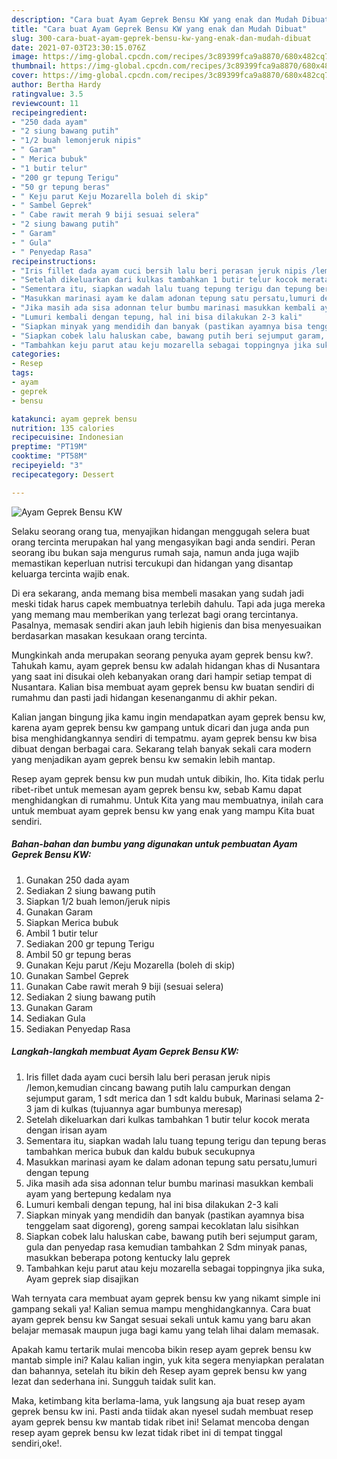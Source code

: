 ```yaml
---
description: "Cara buat Ayam Geprek Bensu KW yang enak dan Mudah Dibuat"
title: "Cara buat Ayam Geprek Bensu KW yang enak dan Mudah Dibuat"
slug: 300-cara-buat-ayam-geprek-bensu-kw-yang-enak-dan-mudah-dibuat
date: 2021-07-03T23:30:15.076Z
image: https://img-global.cpcdn.com/recipes/3c89399fca9a8870/680x482cq70/ayam-geprek-bensu-kw-foto-resep-utama.jpg
thumbnail: https://img-global.cpcdn.com/recipes/3c89399fca9a8870/680x482cq70/ayam-geprek-bensu-kw-foto-resep-utama.jpg
cover: https://img-global.cpcdn.com/recipes/3c89399fca9a8870/680x482cq70/ayam-geprek-bensu-kw-foto-resep-utama.jpg
author: Bertha Hardy
ratingvalue: 3.5
reviewcount: 11
recipeingredient:
- "250 dada ayam"
- "2 siung bawang putih"
- "1/2 buah lemonjeruk nipis"
- " Garam"
- " Merica bubuk"
- "1 butir telur"
- "200 gr tepung Terigu"
- "50 gr tepung beras"
- " Keju parut Keju Mozarella boleh di skip"
- " Sambel Geprek"
- " Cabe rawit merah 9 biji sesuai selera"
- "2 siung bawang putih"
- " Garam"
- " Gula"
- " Penyedap Rasa"
recipeinstructions:
- "Iris fillet dada ayam cuci bersih lalu beri perasan jeruk nipis /lemon,kemudian cincang bawang putih lalu campurkan dengan sejumput garam, 1 sdt merica dan 1 sdt kaldu bubuk, Marinasi selama 2-3 jam di kulkas (tujuannya agar bumbunya meresap)"
- "Setelah dikeluarkan dari kulkas tambahkan 1 butir telur kocok merata dengan irisan ayam"
- "Sementara itu, siapkan wadah lalu tuang tepung terigu dan tepung beras tambahkan merica bubuk dan kaldu bubuk secukupnya"
- "Masukkan marinasi ayam ke dalam adonan tepung satu persatu,lumuri dengan tepung"
- "Jika masih ada sisa adonnan telur bumbu marinasi masukkan kembali ayam yang bertepung kedalam nya"
- "Lumuri kembali dengan tepung, hal ini bisa dilakukan 2-3 kali"
- "Siapkan minyak yang mendidih dan banyak (pastikan ayamnya bisa tenggelam saat digoreng), goreng sampai kecoklatan lalu sisihkan"
- "Siapkan cobek lalu haluskan cabe, bawang putih beri sejumput garam, gula dan penyedap rasa kemudian tambahkan 2 Sdm minyak panas, masukkan beberapa potong kentucky lalu geprek"
- "Tambahkan keju parut atau keju mozarella sebagai toppingnya jika suka, Ayam geprek siap disajikan"
categories:
- Resep
tags:
- ayam
- geprek
- bensu

katakunci: ayam geprek bensu 
nutrition: 135 calories
recipecuisine: Indonesian
preptime: "PT19M"
cooktime: "PT58M"
recipeyield: "3"
recipecategory: Dessert

---
```



![Ayam Geprek Bensu KW](https://img-global.cpcdn.com/recipes/3c89399fca9a8870/680x482cq70/ayam-geprek-bensu-kw-foto-resep-utama.jpg)

Selaku seorang orang tua, menyajikan hidangan menggugah selera buat orang tercinta merupakan hal yang mengasyikan bagi anda sendiri. Peran seorang ibu bukan saja mengurus rumah saja, namun anda juga wajib memastikan keperluan nutrisi tercukupi dan hidangan yang disantap keluarga tercinta wajib enak.

Di era  sekarang, anda memang bisa membeli masakan yang sudah jadi meski tidak harus capek membuatnya terlebih dahulu. Tapi ada juga mereka yang memang mau memberikan yang terlezat bagi orang tercintanya. Pasalnya, memasak sendiri akan jauh lebih higienis dan bisa menyesuaikan berdasarkan masakan kesukaan orang tercinta. 



Mungkinkah anda merupakan seorang penyuka ayam geprek bensu kw?. Tahukah kamu, ayam geprek bensu kw adalah hidangan khas di Nusantara yang saat ini disukai oleh kebanyakan orang dari hampir setiap tempat di Nusantara. Kalian bisa membuat ayam geprek bensu kw buatan sendiri di rumahmu dan pasti jadi hidangan kesenanganmu di akhir pekan.

Kalian jangan bingung jika kamu ingin mendapatkan ayam geprek bensu kw, karena ayam geprek bensu kw gampang untuk dicari dan juga anda pun bisa menghidangkannya sendiri di tempatmu. ayam geprek bensu kw bisa dibuat dengan berbagai cara. Sekarang telah banyak sekali cara modern yang menjadikan ayam geprek bensu kw semakin lebih mantap.

Resep ayam geprek bensu kw pun mudah untuk dibikin, lho. Kita tidak perlu ribet-ribet untuk memesan ayam geprek bensu kw, sebab Kamu dapat menghidangkan di rumahmu. Untuk Kita yang mau membuatnya, inilah cara untuk membuat ayam geprek bensu kw yang enak yang mampu Kita buat sendiri.

<!--inarticleads1-->

##### Bahan-bahan dan bumbu yang digunakan untuk pembuatan Ayam Geprek Bensu KW:

1. Gunakan 250 dada ayam
1. Sediakan 2 siung bawang putih
1. Siapkan 1/2 buah lemon/jeruk nipis
1. Gunakan  Garam
1. Siapkan  Merica bubuk
1. Ambil 1 butir telur
1. Sediakan 200 gr tepung Terigu
1. Ambil 50 gr tepung beras
1. Gunakan  Keju parut /Keju Mozarella (boleh di skip)
1. Gunakan  Sambel Geprek
1. Gunakan  Cabe rawit merah 9 biji (sesuai selera)
1. Sediakan 2 siung bawang putih
1. Gunakan  Garam
1. Sediakan  Gula
1. Sediakan  Penyedap Rasa




<!--inarticleads2-->

##### Langkah-langkah membuat Ayam Geprek Bensu KW:

1. Iris fillet dada ayam cuci bersih lalu beri perasan jeruk nipis /lemon,kemudian cincang bawang putih lalu campurkan dengan sejumput garam, 1 sdt merica dan 1 sdt kaldu bubuk, Marinasi selama 2-3 jam di kulkas (tujuannya agar bumbunya meresap)
1. Setelah dikeluarkan dari kulkas tambahkan 1 butir telur kocok merata dengan irisan ayam
1. Sementara itu, siapkan wadah lalu tuang tepung terigu dan tepung beras tambahkan merica bubuk dan kaldu bubuk secukupnya
1. Masukkan marinasi ayam ke dalam adonan tepung satu persatu,lumuri dengan tepung
1. Jika masih ada sisa adonnan telur bumbu marinasi masukkan kembali ayam yang bertepung kedalam nya
1. Lumuri kembali dengan tepung, hal ini bisa dilakukan 2-3 kali
1. Siapkan minyak yang mendidih dan banyak (pastikan ayamnya bisa tenggelam saat digoreng), goreng sampai kecoklatan lalu sisihkan
1. Siapkan cobek lalu haluskan cabe, bawang putih beri sejumput garam, gula dan penyedap rasa kemudian tambahkan 2 Sdm minyak panas, masukkan beberapa potong kentucky lalu geprek
1. Tambahkan keju parut atau keju mozarella sebagai toppingnya jika suka, Ayam geprek siap disajikan




Wah ternyata cara membuat ayam geprek bensu kw yang nikamt simple ini gampang sekali ya! Kalian semua mampu menghidangkannya. Cara buat ayam geprek bensu kw Sangat sesuai sekali untuk kamu yang baru akan belajar memasak maupun juga bagi kamu yang telah lihai dalam memasak.

Apakah kamu tertarik mulai mencoba bikin resep ayam geprek bensu kw mantab simple ini? Kalau kalian ingin, yuk kita segera menyiapkan peralatan dan bahannya, setelah itu bikin deh Resep ayam geprek bensu kw yang lezat dan sederhana ini. Sungguh taidak sulit kan. 

Maka, ketimbang kita berlama-lama, yuk langsung aja buat resep ayam geprek bensu kw ini. Pasti anda tiidak akan nyesel sudah membuat resep ayam geprek bensu kw mantab tidak ribet ini! Selamat mencoba dengan resep ayam geprek bensu kw lezat tidak ribet ini di tempat tinggal sendiri,oke!.

